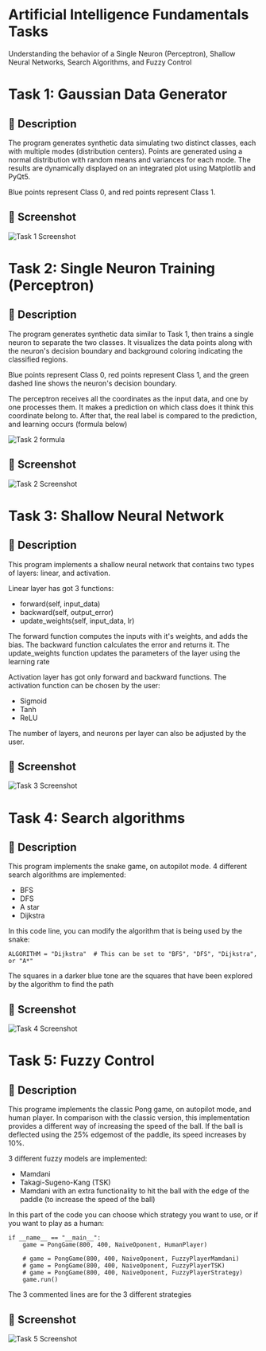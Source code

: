 # Artificial Intelligence Fundamentals Tasks  
Understanding the behavior of a Single Neuron (Perceptron), Shallow Neural Networks, Search Algorithms, and Fuzzy Control  

# Task 1: Gaussian Data Generator

## 📌 Description

The program generates synthetic data simulating two distinct classes, each with multiple modes (distribution centers). Points are generated using a normal distribution with random means and variances for each mode. The results are dynamically displayed on an integrated plot using Matplotlib and PyQt5.

Blue points represent Class 0, and red points represent Class 1.

## 📸 Screenshot

![Task 1 Screenshot](Screenshots/task1screenshot.png)



# Task 2: Single Neuron Training (Perceptron)

## 📌 Description

The program generates synthetic data similar to Task 1, then trains a single neuron to separate the two classes. It visualizes the data points along with the neuron's decision boundary and background coloring indicating the classified regions.

Blue points represent Class 0, red points represent Class 1, and the green dashed line shows the neuron's decision boundary.

The perceptron receives all the coordinates as the input data, and one by one processes them. It makes a prediction on which class does it think this coordinate belong to. After that, the real label is compared to the prediction, and learning occurs (formula below)

![Task 2 formula](Screenshots/task2.1screenshot.png)

## 📸 Screenshot

![Task 2 Screenshot](Screenshots/task2screenshot.png)





# Task 3: Shallow Neural Network

## 📌 Description

This program implements a shallow neural network that contains two types of layers: linear, and activation.


Linear layer has got 3 functions:
  - forward(self, input_data)
  - backward(self, output_error)
  - update_weights(self, input_data, lr)

The forward function computes the inputs with it's weights, and adds the bias.
The backward function calculates the error and returns it.
The update_weights function updates the parameters of the layer using the learning rate


Activation layer has got only forward and backward functions. The activation function can be chosen by the user:
  - Sigmoid
  - Tanh
  - ReLU


The number of layers, and neurons per layer can also be adjusted by the user.

## 📸 Screenshot

![Task 3 Screenshot](Screenshots/task3screenshot.png)


# Task 4: Search algorithms

## 📌 Description

This program implements the snake game, on autopilot mode. 4 different search algorithms are implemented:

  - BFS
  - DFS
  - A star
  - Dijkstra


In this code line, you can modify the algorithm that is being used by the snake:

```
ALGORITHM = "Dijkstra"  # This can be set to "BFS", "DFS", "Dijkstra", or "A*"
```

The squares in a darker blue tone are the squares that have been explored by the algorithm to find the path

## 📸 Screenshot

![Task 4 Screenshot](Screenshots/task4screenshot.png)


# Task 5: Fuzzy Control

## 📌 Description

This programe implements the classic Pong game, on autopilot mode, and human player. In comparison with the classic version, this implementation provides a different way of increasing the speed of the ball. If the ball is deflected using the 25% edgemost of the paddle, its speed increases by 10%.

3 different fuzzy models are implemented:
  - Mamdani
  - Takagi-Sugeno-Kang (TSK)
  - Mamdani with an extra functionality to hit the ball with the edge of the paddle (to increase the speed of the ball)

In this part of the code you can choose which strategy you want to use, or if you want to play as a human:

```
if __name__ == "__main__":
    game = PongGame(800, 400, NaiveOponent, HumanPlayer)

    # game = PongGame(800, 400, NaiveOponent, FuzzyPlayerMamdani)
    # game = PongGame(800, 400, NaiveOponent, FuzzyPlayerTSK)
    # game = PongGame(800, 400, NaiveOponent, FuzzyPlayerStrategy)
    game.run()
```

The 3 commented lines are for the 3 different strategies

## 📸 Screenshot

![Task 5 Screenshot](Screenshots/task5screenshot.png)

